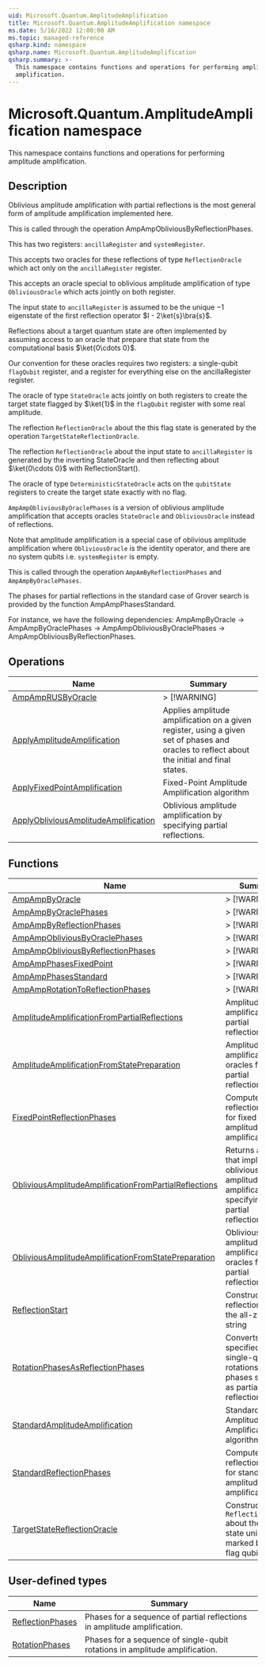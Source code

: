 ```yaml
---
uid: Microsoft.Quantum.AmplitudeAmplification
title: Microsoft.Quantum.AmplitudeAmplification namespace
ms.date: 5/16/2022 12:00:00 AM
ms.topic: managed-reference
qsharp.kind: namespace
qsharp.name: Microsoft.Quantum.AmplitudeAmplification
qsharp.summary: >-
  This namespace contains functions and operations for performing amplitude
  amplification.
---
```


# Microsoft.Quantum.AmplitudeAmplification namespace

This namespace contains functions and operations for performing amplitude
amplification.



## Description

Oblivious amplitude amplification with partial reflections is the most
general form of amplitude amplification implemented here.

This is called through the operation AmpAmpObliviousByReflectionPhases.

This has two registers: `ancillaRegister` and `systemRegister`.

This accepts two oracles for these reflections of type
`ReflectionOracle` which act only on the `ancillaRegister`
register.

This accepts an oracle special to oblivious amplitude
amplification of type `ObliviousOracle` which acts jointly
on both register.

The input state to `ancillaRegister` is assumed to be the unique
$-1$ eigenstate of the first reflection operator $I - 2\ket{s}\bra{s}$.

Reflections about a target quantum state are often implemented by
assuming access to an oracle that prepare that state from the
computational basis $\ket{0\cdots 0}$.

Our convention for these oracles requires two registers: a
single-qubit `flagQubit` register, and a register for everything
else on the ancillaRegister register.

The oracle of type `StateOracle` acts jointly on both registers to
create the target state flagged by $\ket{1}$ in the `flagQubit`
register with some real amplitude.

The reflection `ReflectionOracle` about the this flag state is
generated by the operation `TargetStateReflectionOracle`.

The reflection `ReflectionOracle` about the input state to
`ancillaRegister` is generated by the inverting StateOracle and
then reflecting about $\ket{0\cdots 0}$ with ReflectionStart().

The oracle of type `DeterministicStateOracle` acts on the
`qubitState` registers to create the target state exactly with no
flag.

`AmpAmpObliviousByOraclePhases` is a version of oblivious amplitude
amplification that accepts oracles `StateOracle` and `ObliviousOracle`
instead of reflections.

Note that amplitude amplification is a special case of oblivious
amplitude amplification where `ObliviousOracle` is the identity operator,
and there are no system qubits i.e. `systemRegister` is empty.

This is called through the operation `AmpAmByReflectionPhases` and
`AmpAmpByOraclePhases`.

The phases for partial reflections in the standard case of Grover
search is provided by the function AmpAmpPhasesStandard.

For instance, we have the following dependencies: AmpAmpByOracle ->
AmpAmpByOraclePhases -> AmpAmpObliviousByOraclePhases ->
AmpAmpObliviousByReflectionPhases.
<!-- summaries -->

## Operations

| Name | Summary |
|------|---------|
|[AmpAmpRUSByOracle](xref:Microsoft.Quantum.AmplitudeAmplification.AmpAmpRUSByOracle) |> [!WARNING] |
|[ApplyAmplitudeAmplification](xref:Microsoft.Quantum.AmplitudeAmplification.ApplyAmplitudeAmplification) |Applies amplitude amplification on a given register, using a given set of phases and oracles to reflect about the initial and final states. |
|[ApplyFixedPointAmplification](xref:Microsoft.Quantum.AmplitudeAmplification.ApplyFixedPointAmplification) |Fixed-Point Amplitude Amplification algorithm |
|[ApplyObliviousAmplitudeAmplification](xref:Microsoft.Quantum.AmplitudeAmplification.ApplyObliviousAmplitudeAmplification) |Oblivious amplitude amplification by specifying partial reflections. |

## Functions

| Name | Summary |
|------|---------|
|[AmpAmpByOracle](xref:Microsoft.Quantum.AmplitudeAmplification.AmpAmpByOracle) |> [!WARNING] |
|[AmpAmpByOraclePhases](xref:Microsoft.Quantum.AmplitudeAmplification.AmpAmpByOraclePhases) |> [!WARNING] |
|[AmpAmpByReflectionPhases](xref:Microsoft.Quantum.AmplitudeAmplification.AmpAmpByReflectionPhases) |> [!WARNING] |
|[AmpAmpObliviousByOraclePhases](xref:Microsoft.Quantum.AmplitudeAmplification.AmpAmpObliviousByOraclePhases) |> [!WARNING] |
|[AmpAmpObliviousByReflectionPhases](xref:Microsoft.Quantum.AmplitudeAmplification.AmpAmpObliviousByReflectionPhases) |> [!WARNING] |
|[AmpAmpPhasesFixedPoint](xref:Microsoft.Quantum.AmplitudeAmplification.AmpAmpPhasesFixedPoint) |> [!WARNING] |
|[AmpAmpPhasesStandard](xref:Microsoft.Quantum.AmplitudeAmplification.AmpAmpPhasesStandard) |> [!WARNING] |
|[AmpAmpRotationToReflectionPhases](xref:Microsoft.Quantum.AmplitudeAmplification.AmpAmpRotationToReflectionPhases) |> [!WARNING] |
|[AmplitudeAmplificationFromPartialReflections](xref:Microsoft.Quantum.AmplitudeAmplification.AmplitudeAmplificationFromPartialReflections) |Amplitude amplification by partial reflections. |
|[AmplitudeAmplificationFromStatePreparation](xref:Microsoft.Quantum.AmplitudeAmplification.AmplitudeAmplificationFromStatePreparation) |Amplitude amplification by oracles for partial reflections. |
|[FixedPointReflectionPhases](xref:Microsoft.Quantum.AmplitudeAmplification.FixedPointReflectionPhases) |Computes partial reflection phases for fixed-point amplitude amplification. |
|[ObliviousAmplitudeAmplificationFromPartialReflections](xref:Microsoft.Quantum.AmplitudeAmplification.ObliviousAmplitudeAmplificationFromPartialReflections) |Returns a unitary that implements oblivious amplitude amplification by specifying for partial reflections. |
|[ObliviousAmplitudeAmplificationFromStatePreparation](xref:Microsoft.Quantum.AmplitudeAmplification.ObliviousAmplitudeAmplificationFromStatePreparation) |Oblivious amplitude amplification by oracles for partial reflections. |
|[ReflectionStart](xref:Microsoft.Quantum.AmplitudeAmplification.ReflectionStart) |Constructs a reflection about the all-zero string |0...0〉, which is the typical input state to amplitude amplification. |
|[RotationPhasesAsReflectionPhases](xref:Microsoft.Quantum.AmplitudeAmplification.RotationPhasesAsReflectionPhases) |Converts phases specified as single-qubit rotations to phases specified as partial reflections. |
|[StandardAmplitudeAmplification](xref:Microsoft.Quantum.AmplitudeAmplification.StandardAmplitudeAmplification) |Standard Amplitude Amplification algorithm |
|[StandardReflectionPhases](xref:Microsoft.Quantum.AmplitudeAmplification.StandardReflectionPhases) |Computes partial reflection phases for standard amplitude amplification. |
|[TargetStateReflectionOracle](xref:Microsoft.Quantum.AmplitudeAmplification.TargetStateReflectionOracle) |Constructs a `ReflectionOracle` about the target state uniquely marked by the flag qubit. |

## User-defined types

| Name | Summary |
|------|---------|
|[ReflectionPhases](xref:Microsoft.Quantum.AmplitudeAmplification.ReflectionPhases) |Phases for a sequence of partial reflections in amplitude amplification. |
|[RotationPhases](xref:Microsoft.Quantum.AmplitudeAmplification.RotationPhases) |Phases for a sequence of single-qubit rotations in amplitude amplification. |
<!-- /summaries -->
